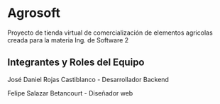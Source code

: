 # Agrosoft
Proyecto de tienda virtual de comercialización de elementos agricolas creada para la materia Ing. de Software 2

## Integrantes y Roles del Equipo

José Daniel Rojas Castiblanco - Desarrollador Backend

Felipe Salazar Betancourt - Diseñador web
